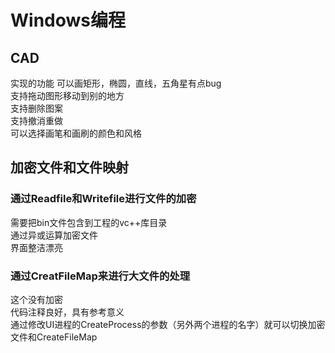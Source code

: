 # Windows编程
## CAD  
实现的功能 
可以画矩形，椭圆，直线，五角星有点bug  
支持拖动图形移动到别的地方  
支持删除图案  
支持撤消重做  
可以选择画笔和画刷的颜色和风格  

## 加密文件和文件映射  
### 通过Readfile和Writefile进行文件的加密  
需要把bin文件包含到工程的vc++库目录   
通过异或运算加密文件   
界面整洁漂亮   
### 通过CreatFileMap来进行大文件的处理  
这个没有加密   
代码注释良好，具有参考意义  
通过修改UI进程的CreateProcess的参数（另外两个进程的名字）就可以切换加密文件和CreateFileMap

